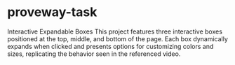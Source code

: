 # proveway-task
Interactive Expandable Boxes This project features three interactive boxes positioned at the top, middle, and bottom of the page. Each box dynamically expands when clicked and presents options for customizing colors and sizes, replicating the behavior seen in the referenced video.
